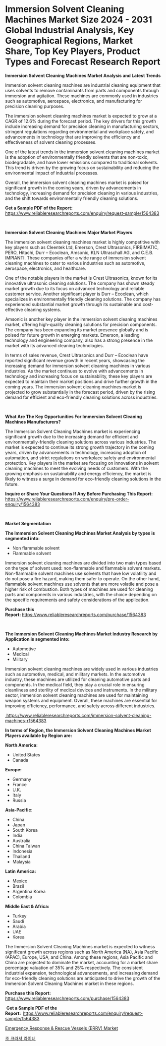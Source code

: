 <p><h1>Immersion Solvent Cleaning Machines Market Size 2024 - 2031 Global Industrial Analysis, Key Geographical Regions, Market Share, Top Key Players, Product Types and Forecast Research Report</h1></p><p><strong>Immersion Solvent Cleaning Machines Market Analysis and Latest Trends</strong></p>
<p><p>Immersion solvent cleaning machines are industrial cleaning equipment that uses solvents to remove contaminants from parts and components through immersion and agitation. These machines are commonly used in industries such as automotive, aerospace, electronics, and manufacturing for precision cleaning purposes.</p><p>The immersion solvent cleaning machines market is expected to grow at a CAGR of 12.6% during the forecast period. The key drivers for this growth include increasing demand for precision cleaning in manufacturing sectors, stringent regulations regarding environmental and workplace safety, and advancements in technology that are improving the efficiency and effectiveness of solvent cleaning processes.</p><p>One of the latest trends in the immersion solvent cleaning machines market is the adoption of environmentally friendly solvents that are non-toxic, biodegradable, and have lower emissions compared to traditional solvents. This trend is driven by the growing focus on sustainability and reducing the environmental impact of industrial processes.</p><p>Overall, the immersion solvent cleaning machines market is poised for significant growth in the coming years, driven by advancements in technology, increasing demand for precision cleaning in various industries, and the shift towards environmentally friendly cleaning solutions.</p></p>
<p><strong>Get a Sample PDF of the Report:&nbsp;</strong> <a href="https://www.reliableresearchreports.com/enquiry/request-sample/1564383">https://www.reliableresearchreports.com/enquiry/request-sample/1564383</a></p>
<p>&nbsp;</p>
<p><strong>Immersion Solvent Cleaning Machines Major Market Players</strong></p>
<p><p>The immersion solvent cleaning machines market is highly competitive with key players such as Cleentek Ltd, Emerson, Crest Ultrasonics, FIRBIMATIC, PERO, Hitachi, Durr – Ecoclean, Amsonic, KLN Ultraschall AG, and C.E.B. IMPIANTI. These companies offer a wide range of immersion solvent cleaning machines to cater to various industries such as automotive, aerospace, electronics, and healthcare.</p><p>One of the notable players in the market is Crest Ultrasonics, known for its innovative ultrasonic cleaning solutions. The company has shown steady market growth due to its focus on advanced technology and reliable customer service. Another significant player is Durr – Ecoclean, which specializes in environmentally friendly cleaning solutions. The company has experienced substantial market growth through its sustainable and cost-effective cleaning systems.</p><p>Amsonic is another key player in the immersion solvent cleaning machines market, offering high-quality cleaning solutions for precision components. The company has been expanding its market presence globally and is poised for future growth in emerging markets. Emerson, a leading technology and engineering company, also has a strong presence in the market with its advanced cleaning technologies.</p><p>In terms of sales revenue, Crest Ultrasonics and Durr – Ecoclean have reported significant revenue growth in recent years, showcasing the increasing demand for immersion solvent cleaning machines in various industries. As the market continues to evolve with advancements in technology and increasing focus on sustainability, these key players are expected to maintain their market positions and drive further growth in the coming years. The immersion solvent cleaning machines market is projected to grow substantially in the forecast period, driven by the rising demand for efficient and eco-friendly cleaning solutions across industries.</p></p>
<p>&nbsp;</p>
<p><strong>What Are The Key Opportunities For Immersion Solvent Cleaning Machines Manufacturers?</strong></p>
<p><p>The Immersion Solvent Cleaning Machines market is experiencing significant growth due to the increasing demand for efficient and environmentally-friendly cleaning solutions across various industries. The market is expected to continue its strong growth trajectory in the coming years, driven by advancements in technology, increasing adoption of automation, and strict regulations on workplace safety and environmental protection. Key players in the market are focusing on innovations in solvent cleaning machines to meet the evolving needs of customers. With the growing emphasis on sustainability and energy efficiency, the market is likely to witness a surge in demand for eco-friendly cleaning solutions in the future.</p></p>
<p><strong>Inquire or Share Your Questions If Any Before Purchasing This Report:</strong> <a href="https://www.reliableresearchreports.com/enquiry/pre-order-enquiry/1564383">https://www.reliableresearchreports.com/enquiry/pre-order-enquiry/1564383</a></p>
<p>&nbsp;</p>
<p><strong>Market Segmentation</strong></p>
<p><strong>The Immersion Solvent Cleaning Machines Market Analysis by types is segmented into:</strong></p>
<p><ul><li>Non flammable solvent</li><li>Flammable solvent</li></ul></p>
<p><p>Immersion solvent cleaning machines are divided into two main types based on the type of solvent used: non-flammable and flammable solvent markets. Non-flammable solvent machines use solvents that have low volatility and do not pose a fire hazard, making them safer to operate. On the other hand, flammable solvent machines use solvents that are more volatile and pose a higher risk of combustion. Both types of machines are used for cleaning parts and components in various industries, with the choice depending on the specific requirements and safety considerations of the application.</p></p>
<p><strong>Purchase this Report:&nbsp;</strong><a href="https://www.reliableresearchreports.com/purchase/1564383">https://www.reliableresearchreports.com/purchase/1564383</a></p>
<p>&nbsp;</p>
<p><strong>The Immersion Solvent Cleaning Machines Market Industry Research by Application is segmented into:</strong></p>
<p><ul><li>Automotive</li><li>Medical</li><li>Military</li></ul></p>
<p><p>Immersion solvent cleaning machines are widely used in various industries such as automotive, medical, and military markets. In the automotive industry, these machines are utilized for cleaning automotive parts and components. In the medical field, they play a crucial role in ensuring cleanliness and sterility of medical devices and instruments. In the military sector, immersion solvent cleaning machines are used for maintaining weapon systems and equipment. Overall, these machines are essential for improving efficiency, performance, and safety across different industries.</p></p>
<p><a href="https://www.reliableresearchreports.com/immersion-solvent-cleaning-machines-r1564383">&nbsp;https://www.reliableresearchreports.com/immersion-solvent-cleaning-machines-r1564383</a></p>
<p><strong>In terms of Region, the Immersion Solvent Cleaning Machines Market Players available by Region are:</strong></p>
<p>
    <p> <strong> North America: </strong>
        <ul>
            <li>United States</li>
            <li>Canada</li>
        </ul>
        </p> 
    <p> <strong> Europe: </strong>
        <ul>
            <li>Germany</li>
            <li>France</li>
            <li>U.K.</li>
            <li>Italy</li>
            <li>Russia</li>
        </ul>
        </p> 
    <p> <strong> Asia-Pacific: </strong>
        <ul>
            <li>China</li>
            <li>Japan</li>
            <li>South Korea</li>
            <li>India</li>
            <li>Australia</li>
            <li>China Taiwan</li>
            <li>Indonesia</li>
            <li>Thailand</li>
            <li>Malaysia</li>
        </ul>
        </p> 
    <p> <strong> Latin America: </strong>
        <ul>
            <li>Mexico</li>
            <li>Brazil</li>
            <li>Argentina Korea</li>
            <li>Colombia</li>
        </ul>
        </p> 
    <p> <strong> Middle East & Africa: </strong>
        <ul>
            <li>Turkey</li>
            <li>Saudi</li>
            <li>Arabia</li>
            <li>UAE</li>
            <li>Korea</li>
        </ul>
    </p>
    </p>
<p><p>The Immersion Solvent Cleaning Machines market is expected to witness significant growth across regions such as North America (NA), Asia Pacific (APAC), Europe, USA, and China. Among these regions, Asia Pacific and China are projected to dominate the market, accounting for a market share percentage valuation of 35% and 25% respectively. The consistent industrial expansion, technological advancements, and increasing demand for eco-friendly cleaning solutions are anticipated to drive the growth of the Immersion Solvent Cleaning Machines market in these regions.</p></p>
<p><strong>Purchase this Report: </strong><a href="https://www.reliableresearchreports.com/purchase/1564383">https://www.reliableresearchreports.com/purchase/1564383</a></p>
<p>&nbsp;<strong>Get a Sample PDF of the Report:&nbsp;&nbsp;</strong><a href="https://www.reliableresearchreports.com/enquiry/request-sample/1564383">https://www.reliableresearchreports.com/enquiry/request-sample/1564383</a></p>
<p><strong></strong></p>
<p><p><a href="https://github.com/qrkceaah30/Market-Research-Report-List-1/blob/main/emergency-response-rescue-vessels-errv-market.md">Emergency Response & Rescue Vessels (ERRV) Market</a></p><p><a href="https://github.com/LoganRew1964/Market-Research-Report-List-2/blob/main/306922669362.md">조 크러셔 라이너</a></p></p>